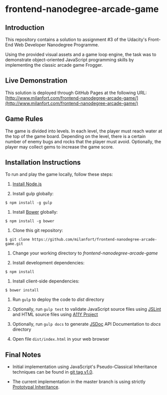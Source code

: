# frontend-nanodegree-arcade-game

## Introduction

This repository contains a solution to assignment #3 of the Udacity's Front-End Web Developer Nanodegree Programme.

Using the provided visual assets and a game loop engine, the task was to demonstrate object-oriented JavaScript
programming skills by implementing the classic arcade game Frogger.


## Live Demonstration

This solution is deployed through GitHub Pages at the following URL:
[http://www.milanfort.com/frontend-nanodegree-arcade-game/](http://www.milanfort.com/frontend-nanodegree-arcade-game/)


## Game Rules

The game is divided into levels. In each level, the player must reach water at the top of the game board.
Depending on the level, there is a certain number of enemy bugs and rocks that the player must avoid.
Optionally, the player may collect gems to increase the game score.


## Installation Instructions

To run and play the game locally, follow these steps:

1. [Install Node.js](https://nodejs.org/en/download/)

1. Install gulp globally:
```
$ npm install -g gulp
```

1. Install [Bower](http://bower.io/) globally:
```
$ npm install -g bower
```

1. Clone this git repository:
```
$ git clone https://github.com/milanfort/frontend-nanodegree-arcade-game.git
```

1. Change your working directory to _frontend-nanodegree-arcade-game_

1. Install development dependencies:
```
$ npm install
```

1. Install client-side dependencies:
```
$ bower install
```

1. Run `gulp` to deploy the code to _dist_ directory

1. Optionally, run `gulp test` to validate JavaScript source files using [JSLint](http://www.jslint.com/)
and HTML source files using [A11Y Project](http://a11yproject.com/)

1. Optionally, run `gulp docs` to generate [JSDoc](http://usejsdoc.org/) API Documentation to _docs_ directory

1. Open file `dist/index.html` in your web browser


## Final Notes

* Initial implementation using JavaScript's Pseudo-Classical Inheritance techniques can be found in
[git tag v1.0](https://github.com/milanfort/frontend-nanodegree-arcade-game/releases/tag/v1.0).

* The current implementation in the master branch is using strictly
[Prototypal Inheritance](http://javascript.crockford.com/prototypal.html).
